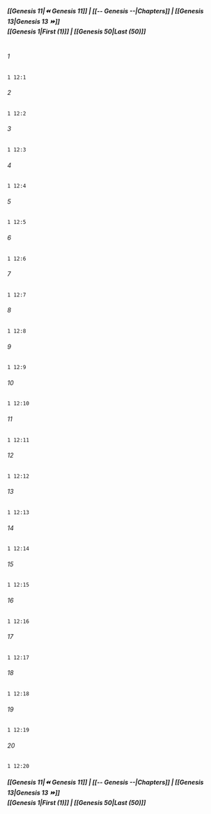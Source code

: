 
##### **[[Genesis 11|⏪ Genesis 11]] | [[-- Genesis --|Chapters]] | [[Genesis 13|Genesis 13 ⏩]]**<br>**[[Genesis 1|First (1)]] | [[Genesis 50|Last (50)]]**<br><br>

###### 1
``` verse
1 12:1
```
###### 2
``` verse
1 12:2
```
###### 3
``` verse
1 12:3
```
###### 4
``` verse
1 12:4
```
###### 5
``` verse
1 12:5
```
###### 6
``` verse
1 12:6
```
###### 7
``` verse
1 12:7
```
###### 8
``` verse
1 12:8
```
###### 9
``` verse
1 12:9
```
###### 10
``` verse
1 12:10
```
###### 11
``` verse
1 12:11
```
###### 12
``` verse
1 12:12
```
###### 13
``` verse
1 12:13
```
###### 14
``` verse
1 12:14
```
###### 15
``` verse
1 12:15
```
###### 16
``` verse
1 12:16
```
###### 17
``` verse
1 12:17
```
###### 18
``` verse
1 12:18
```
###### 19
``` verse
1 12:19
```
###### 20
``` verse
1 12:20
```

##### **[[Genesis 11|⏪ Genesis 11]] | [[-- Genesis --|Chapters]] | [[Genesis 13|Genesis 13 ⏩]]**<br>**[[Genesis 1|First (1)]] | [[Genesis 50|Last (50)]]**
